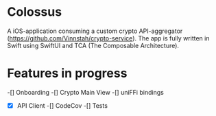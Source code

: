 # Colossus

A iOS-application consuming a custom crypto API-aggregator (https://github.com/Vinnstah/crypto-service). The app is fully written in Swift using SwiftUI and TCA (The Composable Architecture).

# Features in progress

-[] Onboarding
-[] Crypto Main View
-[] uniFFi bindings
-[x] API Client
-[] CodeCov
-[] Tests
